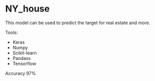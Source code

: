 # NY_house

This model can be used to predict the target for real estate and more.

Tools:
  - Keras
  - Numpy
  - Scikit-learn
  - Pandass
  - Tensorflow

Accuracy 97%

